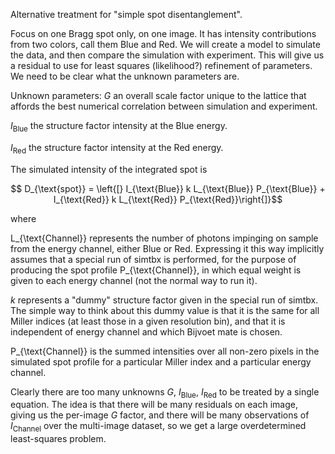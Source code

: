 Alternative treatment for "simple spot disentanglement".

Focus on one Bragg spot only, on one image.  It has intensity contributions from two colors, call them Blue and Red.  We will create a model to simulate the data, and then compare the simulation with experiment.  This will give us a residual to use for least squares (likelihood?) refinement of parameters.  We need to be clear what the unknown parameters are.

Unknown parameters:
$G$ an overall scale factor unique to the lattice that affords the best numerical correlation between simulation and experiment.

$I_{\text{Blue}}$ the structure factor intensity at the Blue energy.

$I_{\text{Red}}$ the structure factor intensity at the Red energy.

The simulated intensity of the integrated spot is 

$$ D_{\text{spot}} = \left{[} I_{\text{Blue}} k L_{\text{Blue}} P_{\text{Blue}} + I_{\text{Red}} k L_{\text{Red}} P_{\text{Red}}\right{]}$$

where 

L_{\text{Channel}} represents the number of photons impinging on sample from the energy channel, either Blue or Red.  Expressing it this way implicitly assumes that a special run of $\text{simtbx}$ is performed, for the purpose of producing the spot profile P_{\text{Channel}}, in which equal weight is given to each energy channel (not the normal way to run it).  

$k$ represents a "dummy" structure factor given in the special run of $\text{simtbx}$. The simple way to think about this dummy value is that it is the same for all Miller indices (at least those in a given resolution bin), and that it is independent of energy channel and which Bijvoet mate is chosen.

P_{\text{Channel}} is the summed intensities over all non-zero pixels in the simulated spot profile for a particular Miller index and a particular energy channel.

Clearly there are too many unknowns $G$, $I_{\text{Blue}}$, $I_{\text{Red}}$ to be treated by a single equation.  The idea is that there will be many residuals on each image, giving us the per-image $G$ factor, and there will be many observations of $I_{\text{Channel}}$ over the multi-image dataset, so we get a large overdetermined least-squares problem.
